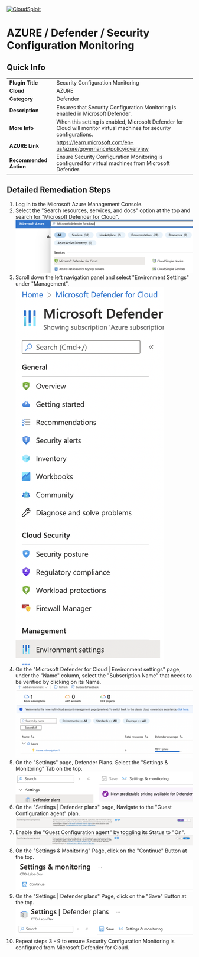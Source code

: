 [![CloudSploit](https://cloudsploit.com/img/logo-new-big-text-100.png "CloudSploit")](https://cloudsploit.com)

# AZURE / Defender / Security Configuration Monitoring

## Quick Info

| |                                                                                                                       |
|-|-----------------------------------------------------------------------------------------------------------------------|
| **Plugin Title** | Security Configuration Monitoring                                                                                     |
| **Cloud** | AZURE                                                                                                                 |
| **Category** | Defender                                                                                                              |
| **Description** | Ensures that Security Configuration Monitoring is enabled in Microsoft Defender.                                      |
| **More Info** | When this setting is enabled, Microsoft Defender for Cloud will monitor virtual machines for security configurations. |
| **AZURE Link** | https://learn.microsoft.com/en-us/azure/governance/policy/overview                                                    |
| **Recommended Action** | Ensure Security Configuration Monitoring is configured for virtual machines from Microsoft Defender.                  |

## Detailed Remediation Steps
1. Log in to the Microsoft Azure Management Console.
2. Select the "Search resources, services, and docs" option at the top and search for "Microsoft Defender for Cloud". </br> <img src="/resources/azure/defender/security-configuration-monitoring/step2.png"/>
3. Scroll down the left navigation panel and select "Environment Settings" under "Management".</br> <img src="/resources/azure/defender/security-configuration-monitoring/step3.png"/>
4. On the "Microsoft Defender for Cloud | Environment settings" page, under the "Name" column, select the "Subscription Name" that needs to be verified by clicking on its Name.</br> <img src="/resources/azure/defender/security-configuration-monitoring/step4.png"/>
5. On the "Settings" page, Defender Plans. Select the "Settings & Monitoring" Tab on the top.</br> <img src="/resources/azure/defender/security-configuration-monitoring/step5.png"/>
6. On the "Settings | Defender plans" page, Navigate to the "Guest Configuration agent" plan.</br> <img src="/resources/azure/defender/security-configuration-monitoring/step6.png"/>
7. Enable the "Guest Configuration agent" by toggling its Status to "On".</br>  <img src="/resources/azure/defender/security-configuration-monitoring/step7.png"/>
8. On the "Settings & Monitoring" Page, click on the "Continue" Button at the top.</br>  <img src="/resources/azure/defender/security-configuration-monitoring/step8.png"/>
9. On the "Settings | Defender plans" Page, click on the "Save" Button at the top.</br>  <img src="/resources/azure/defender/security-configuration-monitoring/step9.png"/>
10. Repeat steps 3 - 9 to ensure Security Configuration Monitoring is configured from Microsoft Defender for Cloud.</br>
